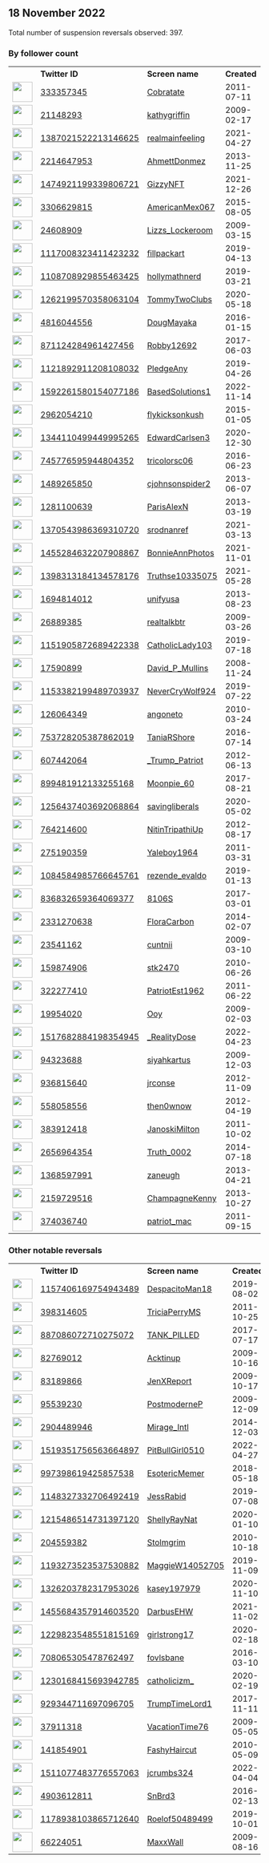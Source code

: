 
## 18 November 2022
Total number of suspension reversals observed: 397.

### By follower count
<table><tr><th></th><th align="left">Twitter ID</th><th align="left">Screen name</th>
<th align="left">Created</th><th align="left">Status</th><th align="left">Suspended</th><th align="left">Followers</th>
<tr><td><a href="https://pbs.twimg.com/profile_images/1593669202702999554/aQ7YTs2C_normal.jpg"><img src="https://pbs.twimg.com/profile_images/1593669202702999554/aQ7YTs2C_normal.jpg" width="40px" height="40px" align="center"/></a></td><td><a href="https://twitter.com/intent/user?user_id=333357345">333357345</a></td><td><a href="https://twitter.com/Cobratate">Cobratate</a></td><td>2011-07-11</td><td align="center"></td><td></td><td>3318755</td></tr>
<tr><td><a href="https://abs.twimg.com/sticky/default_profile_images/default_profile_normal.png"><img src="https://abs.twimg.com/sticky/default_profile_images/default_profile_normal.png" width="40px" height="40px" align="center"/></a></td><td><a href="https://twitter.com/intent/user?user_id=21148293">21148293</a></td><td><a href="https://twitter.com/kathygriffin">kathygriffin</a></td><td>2009-02-17</td><td align="center">🔒</td><td>2022-11-06</td><td>2061282</td></tr>
<tr><td><a href="https://pbs.twimg.com/profile_images/1605984969729376256/Rrv-8PKh_normal.jpg"><img src="https://pbs.twimg.com/profile_images/1605984969729376256/Rrv-8PKh_normal.jpg" width="40px" height="40px" align="center"/></a></td><td><a href="https://twitter.com/intent/user?user_id=1387021522213146625">1387021522213146625</a></td><td><a href="https://twitter.com/realmainfeeling">realmainfeeling</a></td><td>2021-04-27</td><td align="center"></td><td>2022-11-14</td><td>148671</td></tr>
<tr><td><a href="https://pbs.twimg.com/profile_images/1504167119587622916/jaQhbOOD_normal.jpg"><img src="https://pbs.twimg.com/profile_images/1504167119587622916/jaQhbOOD_normal.jpg" width="40px" height="40px" align="center"/></a></td><td><a href="https://twitter.com/intent/user?user_id=2214647953">2214647953</a></td><td><a href="https://twitter.com/AhmettDonmez">AhmettDonmez</a></td><td>2013-11-25</td><td align="center"></td><td>2022-03-30</td><td>146050</td></tr>
<tr><td><a href="https://pbs.twimg.com/profile_images/1533575869066883076/EA76SRZo_normal.jpg"><img src="https://pbs.twimg.com/profile_images/1533575869066883076/EA76SRZo_normal.jpg" width="40px" height="40px" align="center"/></a></td><td><a href="https://twitter.com/intent/user?user_id=1474921199339806721">1474921199339806721</a></td><td><a href="https://twitter.com/GizzyNFT">GizzyNFT</a></td><td>2021-12-26</td><td align="center"></td><td>2022-06-06</td><td>102654</td></tr>
<tr><td><a href="https://pbs.twimg.com/profile_images/974451029507899392/-jEgXNMw_normal.jpg"><img src="https://pbs.twimg.com/profile_images/974451029507899392/-jEgXNMw_normal.jpg" width="40px" height="40px" align="center"/></a></td><td><a href="https://twitter.com/intent/user?user_id=3306629815">3306629815</a></td><td><a href="https://twitter.com/AmericanMex067">AmericanMex067</a></td><td>2015-08-05</td><td align="center"></td><td></td><td>41948</td></tr>
<tr><td><a href="https://pbs.twimg.com/profile_images/1598904960338595840/i4zEmJYG_normal.jpg"><img src="https://pbs.twimg.com/profile_images/1598904960338595840/i4zEmJYG_normal.jpg" width="40px" height="40px" align="center"/></a></td><td><a href="https://twitter.com/intent/user?user_id=24608909">24608909</a></td><td><a href="https://twitter.com/Lizzs_Lockeroom">Lizzs_Lockeroom</a></td><td>2009-03-15</td><td align="center"></td><td></td><td>33267</td></tr>
<tr><td><a href="https://pbs.twimg.com/profile_images/1592795863260495872/CAwikP2S_normal.jpg"><img src="https://pbs.twimg.com/profile_images/1592795863260495872/CAwikP2S_normal.jpg" width="40px" height="40px" align="center"/></a></td><td><a href="https://twitter.com/intent/user?user_id=1117008323411423232">1117008323411423232</a></td><td><a href="https://twitter.com/fillpackart">fillpackart</a></td><td>2019-04-13</td><td align="center"></td><td>2022-08-28</td><td>23992</td></tr>
<tr><td><a href="https://pbs.twimg.com/profile_images/1593633869680484354/GEdp-5pH_normal.jpg"><img src="https://pbs.twimg.com/profile_images/1593633869680484354/GEdp-5pH_normal.jpg" width="40px" height="40px" align="center"/></a></td><td><a href="https://twitter.com/intent/user?user_id=1108708929855463425">1108708929855463425</a></td><td><a href="https://twitter.com/hollymathnerd">hollymathnerd</a></td><td>2019-03-21</td><td align="center"></td><td>2022-10-29</td><td>15540</td></tr>
<tr><td><a href="https://pbs.twimg.com/profile_images/1529968929057169417/AUBH7e_Z_normal.jpg"><img src="https://pbs.twimg.com/profile_images/1529968929057169417/AUBH7e_Z_normal.jpg" width="40px" height="40px" align="center"/></a></td><td><a href="https://twitter.com/intent/user?user_id=1262199570358063104">1262199570358063104</a></td><td><a href="https://twitter.com/TommyTwoClubs">TommyTwoClubs</a></td><td>2020-05-18</td><td align="center"></td><td>2022-11-12</td><td>15235</td></tr>
<tr><td><a href="https://pbs.twimg.com/profile_images/1595343641987407874/6TZaY_G6_normal.jpg"><img src="https://pbs.twimg.com/profile_images/1595343641987407874/6TZaY_G6_normal.jpg" width="40px" height="40px" align="center"/></a></td><td><a href="https://twitter.com/intent/user?user_id=4816044556">4816044556</a></td><td><a href="https://twitter.com/DougMayaka">DougMayaka</a></td><td>2016-01-15</td><td align="center"></td><td></td><td>14212</td></tr>
<tr><td><a href="https://pbs.twimg.com/profile_images/880063666942611456/uSzxct5n_normal.jpg"><img src="https://pbs.twimg.com/profile_images/880063666942611456/uSzxct5n_normal.jpg" width="40px" height="40px" align="center"/></a></td><td><a href="https://twitter.com/intent/user?user_id=871124284961427456">871124284961427456</a></td><td><a href="https://twitter.com/Robby12692">Robby12692</a></td><td>2017-06-03</td><td align="center"></td><td>2022-10-29</td><td>9921</td></tr>
<tr><td><a href="https://pbs.twimg.com/profile_images/1121893925705388032/0l5UdrdW_normal.jpg"><img src="https://pbs.twimg.com/profile_images/1121893925705388032/0l5UdrdW_normal.jpg" width="40px" height="40px" align="center"/></a></td><td><a href="https://twitter.com/intent/user?user_id=1121892911208108032">1121892911208108032</a></td><td><a href="https://twitter.com/PledgeAny">PledgeAny</a></td><td>2019-04-26</td><td align="center"></td><td>2022-11-09</td><td>9144</td></tr>
<tr><td><a href="https://pbs.twimg.com/profile_images/1601700095820546050/QoOhpym2_normal.jpg"><img src="https://pbs.twimg.com/profile_images/1601700095820546050/QoOhpym2_normal.jpg" width="40px" height="40px" align="center"/></a></td><td><a href="https://twitter.com/intent/user?user_id=1592261580154077186">1592261580154077186</a></td><td><a href="https://twitter.com/BasedSolutions1">BasedSolutions1</a></td><td>2022-11-14</td><td align="center"></td><td>2022-11-18</td><td>8729</td></tr>
<tr><td><a href="https://pbs.twimg.com/profile_images/552172052531412992/Mbg2zceP_normal.jpeg"><img src="https://pbs.twimg.com/profile_images/552172052531412992/Mbg2zceP_normal.jpeg" width="40px" height="40px" align="center"/></a></td><td><a href="https://twitter.com/intent/user?user_id=2962054210">2962054210</a></td><td><a href="https://twitter.com/flykicksonkush">flykicksonkush</a></td><td>2015-01-05</td><td align="center"></td><td>2022-09-18</td><td>8336</td></tr>
<tr><td><a href="https://pbs.twimg.com/profile_images/1602039542315458561/4VTXtRxd_normal.jpg"><img src="https://pbs.twimg.com/profile_images/1602039542315458561/4VTXtRxd_normal.jpg" width="40px" height="40px" align="center"/></a></td><td><a href="https://twitter.com/intent/user?user_id=1344110499449995265">1344110499449995265</a></td><td><a href="https://twitter.com/EdwardCarlsen3">EdwardCarlsen3</a></td><td>2020-12-30</td><td align="center"></td><td>2022-10-29</td><td>7340</td></tr>
<tr><td><a href="https://pbs.twimg.com/profile_images/1295584422339719168/t1Su_g53_normal.jpg"><img src="https://pbs.twimg.com/profile_images/1295584422339719168/t1Su_g53_normal.jpg" width="40px" height="40px" align="center"/></a></td><td><a href="https://twitter.com/intent/user?user_id=745776595944804352">745776595944804352</a></td><td><a href="https://twitter.com/tricolorsc06">tricolorsc06</a></td><td>2016-06-23</td><td align="center"></td><td>2022-05-14</td><td>7323</td></tr>
<tr><td><a href="https://pbs.twimg.com/profile_images/1280859087903903746/56N2nJTt_normal.jpg"><img src="https://pbs.twimg.com/profile_images/1280859087903903746/56N2nJTt_normal.jpg" width="40px" height="40px" align="center"/></a></td><td><a href="https://twitter.com/intent/user?user_id=1489265850">1489265850</a></td><td><a href="https://twitter.com/cjohnsonspider2">cjohnsonspider2</a></td><td>2013-06-07</td><td align="center"></td><td></td><td>7121</td></tr>
<tr><td><a href="https://pbs.twimg.com/profile_images/1535193523389181954/sU9n0XO9_normal.jpg"><img src="https://pbs.twimg.com/profile_images/1535193523389181954/sU9n0XO9_normal.jpg" width="40px" height="40px" align="center"/></a></td><td><a href="https://twitter.com/intent/user?user_id=1281100639">1281100639</a></td><td><a href="https://twitter.com/ParisAlexN">ParisAlexN</a></td><td>2013-03-19</td><td align="center">🚫</td><td>2022-11-13</td><td>6454</td></tr>
<tr><td><a href="https://pbs.twimg.com/profile_images/1590386773603090432/nHrMrsmx_normal.jpg"><img src="https://pbs.twimg.com/profile_images/1590386773603090432/nHrMrsmx_normal.jpg" width="40px" height="40px" align="center"/></a></td><td><a href="https://twitter.com/intent/user?user_id=1370543986369310720">1370543986369310720</a></td><td><a href="https://twitter.com/srodnanref">srodnanref</a></td><td>2021-03-13</td><td align="center">🔒</td><td>2022-10-09</td><td>4933</td></tr>
<tr><td><a href="https://pbs.twimg.com/profile_images/1552790160584097792/H-3lCmry_normal.jpg"><img src="https://pbs.twimg.com/profile_images/1552790160584097792/H-3lCmry_normal.jpg" width="40px" height="40px" align="center"/></a></td><td><a href="https://twitter.com/intent/user?user_id=1455284632207908867">1455284632207908867</a></td><td><a href="https://twitter.com/BonnieAnnPhotos">BonnieAnnPhotos</a></td><td>2021-11-01</td><td align="center"></td><td>2022-11-01</td><td>4714</td></tr>
<tr><td><a href="https://pbs.twimg.com/profile_images/1467861282967674890/U0TjSPu3_normal.jpg"><img src="https://pbs.twimg.com/profile_images/1467861282967674890/U0TjSPu3_normal.jpg" width="40px" height="40px" align="center"/></a></td><td><a href="https://twitter.com/intent/user?user_id=1398313184134578176">1398313184134578176</a></td><td><a href="https://twitter.com/Truthse10335075">Truthse10335075</a></td><td>2021-05-28</td><td align="center"></td><td>2022-11-14</td><td>4446</td></tr>
<tr><td><a href="https://pbs.twimg.com/profile_images/840569302843453440/-AS-MSRa_normal.jpg"><img src="https://pbs.twimg.com/profile_images/840569302843453440/-AS-MSRa_normal.jpg" width="40px" height="40px" align="center"/></a></td><td><a href="https://twitter.com/intent/user?user_id=1694814012">1694814012</a></td><td><a href="https://twitter.com/unifyusa">unifyusa</a></td><td>2013-08-23</td><td align="center"></td><td>2022-10-29</td><td>4133</td></tr>
<tr><td><a href="https://pbs.twimg.com/profile_images/1598013253623357441/gERpG6J4_normal.jpg"><img src="https://pbs.twimg.com/profile_images/1598013253623357441/gERpG6J4_normal.jpg" width="40px" height="40px" align="center"/></a></td><td><a href="https://twitter.com/intent/user?user_id=26889385">26889385</a></td><td><a href="https://twitter.com/realtalkbtr">realtalkbtr</a></td><td>2009-03-26</td><td align="center"></td><td></td><td>3991</td></tr>
<tr><td><a href="https://pbs.twimg.com/profile_images/1151906634614149125/boUYbNQs_normal.jpg"><img src="https://pbs.twimg.com/profile_images/1151906634614149125/boUYbNQs_normal.jpg" width="40px" height="40px" align="center"/></a></td><td><a href="https://twitter.com/intent/user?user_id=1151905872689422338">1151905872689422338</a></td><td><a href="https://twitter.com/CatholicLady103">CatholicLady103</a></td><td>2019-07-18</td><td align="center"></td><td>2022-05-16</td><td>3856</td></tr>
<tr><td><a href="https://pbs.twimg.com/profile_images/1349110560403685376/MYcodWwC_normal.jpg"><img src="https://pbs.twimg.com/profile_images/1349110560403685376/MYcodWwC_normal.jpg" width="40px" height="40px" align="center"/></a></td><td><a href="https://twitter.com/intent/user?user_id=17590899">17590899</a></td><td><a href="https://twitter.com/David_P_Mullins">David_P_Mullins</a></td><td>2008-11-24</td><td align="center"></td><td>2022-10-29</td><td>3707</td></tr>
<tr><td><a href="https://pbs.twimg.com/profile_images/1329129864222404619/iGou10tw_normal.jpg"><img src="https://pbs.twimg.com/profile_images/1329129864222404619/iGou10tw_normal.jpg" width="40px" height="40px" align="center"/></a></td><td><a href="https://twitter.com/intent/user?user_id=1153382199489703937">1153382199489703937</a></td><td><a href="https://twitter.com/NeverCryWolf924">NeverCryWolf924</a></td><td>2019-07-22</td><td align="center"></td><td>2022-10-29</td><td>3559</td></tr>
<tr><td><a href="https://pbs.twimg.com/profile_images/1519820792120418307/pmr1ZiZn_normal.jpg"><img src="https://pbs.twimg.com/profile_images/1519820792120418307/pmr1ZiZn_normal.jpg" width="40px" height="40px" align="center"/></a></td><td><a href="https://twitter.com/intent/user?user_id=126064349">126064349</a></td><td><a href="https://twitter.com/angoneto">angoneto</a></td><td>2010-03-24</td><td align="center"></td><td>2022-09-10</td><td>3457</td></tr>
<tr><td><a href="https://pbs.twimg.com/profile_images/849408609175908353/aVyqenA1_normal.jpg"><img src="https://pbs.twimg.com/profile_images/849408609175908353/aVyqenA1_normal.jpg" width="40px" height="40px" align="center"/></a></td><td><a href="https://twitter.com/intent/user?user_id=753728205387862019">753728205387862019</a></td><td><a href="https://twitter.com/TaniaRShore">TaniaRShore</a></td><td>2016-07-14</td><td align="center"></td><td></td><td>3443</td></tr>
<tr><td><a href="https://pbs.twimg.com/profile_images/1355974972548796419/nhAHica2_normal.jpg"><img src="https://pbs.twimg.com/profile_images/1355974972548796419/nhAHica2_normal.jpg" width="40px" height="40px" align="center"/></a></td><td><a href="https://twitter.com/intent/user?user_id=607442064">607442064</a></td><td><a href="https://twitter.com/_Trump_Patriot">_Trump_Patriot</a></td><td>2012-06-13</td><td align="center"></td><td>2022-10-29</td><td>3159</td></tr>
<tr><td><a href="https://pbs.twimg.com/profile_images/1542835888526434304/i4LyfdCW_normal.jpg"><img src="https://pbs.twimg.com/profile_images/1542835888526434304/i4LyfdCW_normal.jpg" width="40px" height="40px" align="center"/></a></td><td><a href="https://twitter.com/intent/user?user_id=899481912133255168">899481912133255168</a></td><td><a href="https://twitter.com/Moonpie_60">Moonpie_60</a></td><td>2017-08-21</td><td align="center"></td><td>2022-10-29</td><td>3137</td></tr>
<tr><td><a href="https://pbs.twimg.com/profile_images/1256437577818632193/Nn8wpZy5_normal.jpg"><img src="https://pbs.twimg.com/profile_images/1256437577818632193/Nn8wpZy5_normal.jpg" width="40px" height="40px" align="center"/></a></td><td><a href="https://twitter.com/intent/user?user_id=1256437403692068864">1256437403692068864</a></td><td><a href="https://twitter.com/savingliberals">savingliberals</a></td><td>2020-05-02</td><td align="center"></td><td>2022-10-29</td><td>3117</td></tr>
<tr><td><a href="https://pbs.twimg.com/profile_images/1598679761672605697/ahgsEHvs_normal.jpg"><img src="https://pbs.twimg.com/profile_images/1598679761672605697/ahgsEHvs_normal.jpg" width="40px" height="40px" align="center"/></a></td><td><a href="https://twitter.com/intent/user?user_id=764214600">764214600</a></td><td><a href="https://twitter.com/NitinTripathiUp">NitinTripathiUp</a></td><td>2012-08-17</td><td align="center"></td><td>2022-06-19</td><td>2889</td></tr>
<tr><td><a href="https://pbs.twimg.com/profile_images/1055764014079373312/r1aSNPn1_normal.jpg"><img src="https://pbs.twimg.com/profile_images/1055764014079373312/r1aSNPn1_normal.jpg" width="40px" height="40px" align="center"/></a></td><td><a href="https://twitter.com/intent/user?user_id=275190359">275190359</a></td><td><a href="https://twitter.com/Yaleboy1964">Yaleboy1964</a></td><td>2011-03-31</td><td align="center"></td><td>2022-05-11</td><td>2794</td></tr>
<tr><td><a href="https://pbs.twimg.com/profile_images/1240244589811896320/9Qrbe8O4_normal.jpg"><img src="https://pbs.twimg.com/profile_images/1240244589811896320/9Qrbe8O4_normal.jpg" width="40px" height="40px" align="center"/></a></td><td><a href="https://twitter.com/intent/user?user_id=1084584985766645761">1084584985766645761</a></td><td><a href="https://twitter.com/rezende_evaldo">rezende_evaldo</a></td><td>2019-01-13</td><td align="center"></td><td>2022-02-20</td><td>2752</td></tr>
<tr><td><a href="https://pbs.twimg.com/profile_images/1587320386299269120/a9CU1MGc_normal.jpg"><img src="https://pbs.twimg.com/profile_images/1587320386299269120/a9CU1MGc_normal.jpg" width="40px" height="40px" align="center"/></a></td><td><a href="https://twitter.com/intent/user?user_id=836832659364069377">836832659364069377</a></td><td><a href="https://twitter.com/8106S">8106S</a></td><td>2017-03-01</td><td align="center"></td><td></td><td>2741</td></tr>
<tr><td><a href="https://pbs.twimg.com/profile_images/1195880683287171072/tbi18IQh_normal.jpg"><img src="https://pbs.twimg.com/profile_images/1195880683287171072/tbi18IQh_normal.jpg" width="40px" height="40px" align="center"/></a></td><td><a href="https://twitter.com/intent/user?user_id=2331270638">2331270638</a></td><td><a href="https://twitter.com/FloraCarbon">FloraCarbon</a></td><td>2014-02-07</td><td align="center"></td><td>2022-10-29</td><td>2723</td></tr>
<tr><td><a href="https://pbs.twimg.com/profile_images/1206805612702494720/J5NewV7p_normal.jpg"><img src="https://pbs.twimg.com/profile_images/1206805612702494720/J5NewV7p_normal.jpg" width="40px" height="40px" align="center"/></a></td><td><a href="https://twitter.com/intent/user?user_id=23541162">23541162</a></td><td><a href="https://twitter.com/cuntnii">cuntnii</a></td><td>2009-03-10</td><td align="center"></td><td></td><td>2706</td></tr>
<tr><td><a href="https://pbs.twimg.com/profile_images/1126295898600951809/rhAw9tYk_normal.png"><img src="https://pbs.twimg.com/profile_images/1126295898600951809/rhAw9tYk_normal.png" width="40px" height="40px" align="center"/></a></td><td><a href="https://twitter.com/intent/user?user_id=159874906">159874906</a></td><td><a href="https://twitter.com/stk2470">stk2470</a></td><td>2010-06-26</td><td align="center"></td><td></td><td>2390</td></tr>
<tr><td><a href="https://pbs.twimg.com/profile_images/1469346923479973906/tDe7eyuO_normal.jpg"><img src="https://pbs.twimg.com/profile_images/1469346923479973906/tDe7eyuO_normal.jpg" width="40px" height="40px" align="center"/></a></td><td><a href="https://twitter.com/intent/user?user_id=322277410">322277410</a></td><td><a href="https://twitter.com/PatriotEst1962">PatriotEst1962</a></td><td>2011-06-22</td><td align="center"></td><td>2022-10-26</td><td>2359</td></tr>
<tr><td><a href="https://pbs.twimg.com/profile_images/1600773501404823553/U3ZK5aOf_normal.jpg"><img src="https://pbs.twimg.com/profile_images/1600773501404823553/U3ZK5aOf_normal.jpg" width="40px" height="40px" align="center"/></a></td><td><a href="https://twitter.com/intent/user?user_id=19954020">19954020</a></td><td><a href="https://twitter.com/Ooy">Ooy</a></td><td>2009-02-03</td><td align="center"></td><td></td><td>2245</td></tr>
<tr><td><a href="https://pbs.twimg.com/profile_images/1517694599686369280/sl5_ghPn_normal.jpg"><img src="https://pbs.twimg.com/profile_images/1517694599686369280/sl5_ghPn_normal.jpg" width="40px" height="40px" align="center"/></a></td><td><a href="https://twitter.com/intent/user?user_id=1517682884198354945">1517682884198354945</a></td><td><a href="https://twitter.com/_RealityDose">_RealityDose</a></td><td>2022-04-23</td><td align="center"></td><td>2022-10-28</td><td>2237</td></tr>
<tr><td><a href="https://pbs.twimg.com/profile_images/1605519404640325634/CjTgSJdF_normal.jpg"><img src="https://pbs.twimg.com/profile_images/1605519404640325634/CjTgSJdF_normal.jpg" width="40px" height="40px" align="center"/></a></td><td><a href="https://twitter.com/intent/user?user_id=94323688">94323688</a></td><td><a href="https://twitter.com/siyahkartus">siyahkartus</a></td><td>2009-12-03</td><td align="center"></td><td></td><td>2228</td></tr>
<tr><td><a href="https://pbs.twimg.com/profile_images/412816179871625216/B4JDMmnd_normal.jpeg"><img src="https://pbs.twimg.com/profile_images/412816179871625216/B4JDMmnd_normal.jpeg" width="40px" height="40px" align="center"/></a></td><td><a href="https://twitter.com/intent/user?user_id=936815640">936815640</a></td><td><a href="https://twitter.com/jrconse">jrconse</a></td><td>2012-11-09</td><td align="center">🚫</td><td></td><td>2192</td></tr>
<tr><td><a href="https://pbs.twimg.com/profile_images/1604736425353781250/sKC1TrX7_normal.jpg"><img src="https://pbs.twimg.com/profile_images/1604736425353781250/sKC1TrX7_normal.jpg" width="40px" height="40px" align="center"/></a></td><td><a href="https://twitter.com/intent/user?user_id=558058556">558058556</a></td><td><a href="https://twitter.com/then0wnow">then0wnow</a></td><td>2012-04-19</td><td align="center"></td><td></td><td>2167</td></tr>
<tr><td><a href="https://pbs.twimg.com/profile_images/1247371759646658562/tVwo2dhj_normal.jpg"><img src="https://pbs.twimg.com/profile_images/1247371759646658562/tVwo2dhj_normal.jpg" width="40px" height="40px" align="center"/></a></td><td><a href="https://twitter.com/intent/user?user_id=383912418">383912418</a></td><td><a href="https://twitter.com/JanoskiMilton">JanoskiMilton</a></td><td>2011-10-02</td><td align="center"></td><td></td><td>2135</td></tr>
<tr><td><a href="https://pbs.twimg.com/profile_images/824696583652540416/hmTUxmUo_normal.jpg"><img src="https://pbs.twimg.com/profile_images/824696583652540416/hmTUxmUo_normal.jpg" width="40px" height="40px" align="center"/></a></td><td><a href="https://twitter.com/intent/user?user_id=2656964354">2656964354</a></td><td><a href="https://twitter.com/Truth_0002">Truth_0002</a></td><td>2014-07-18</td><td align="center"></td><td></td><td>2116</td></tr>
<tr><td><a href="https://pbs.twimg.com/profile_images/1553948301187112960/iC_XlWM__normal.jpg"><img src="https://pbs.twimg.com/profile_images/1553948301187112960/iC_XlWM__normal.jpg" width="40px" height="40px" align="center"/></a></td><td><a href="https://twitter.com/intent/user?user_id=1368597991">1368597991</a></td><td><a href="https://twitter.com/zaneugh">zaneugh</a></td><td>2013-04-21</td><td align="center"></td><td></td><td>2111</td></tr>
<tr><td><a href="https://pbs.twimg.com/profile_images/1604425717919252481/e_4Dcf2t_normal.jpg"><img src="https://pbs.twimg.com/profile_images/1604425717919252481/e_4Dcf2t_normal.jpg" width="40px" height="40px" align="center"/></a></td><td><a href="https://twitter.com/intent/user?user_id=2159729516">2159729516</a></td><td><a href="https://twitter.com/ChampagneKenny">ChampagneKenny</a></td><td>2013-10-27</td><td align="center"></td><td></td><td>2015</td></tr>
<tr><td><a href="https://pbs.twimg.com/profile_images/1344407930444140544/ztzhoVY7_normal.jpg"><img src="https://pbs.twimg.com/profile_images/1344407930444140544/ztzhoVY7_normal.jpg" width="40px" height="40px" align="center"/></a></td><td><a href="https://twitter.com/intent/user?user_id=374036740">374036740</a></td><td><a href="https://twitter.com/patriot_mac">patriot_mac</a></td><td>2011-09-15</td><td align="center"></td><td></td><td>2001</td></tr>
</table>

### Other notable reversals
<table><tr><th></th><th align="left">Twitter ID</th><th align="left">Screen name</th>
<th align="left">Created</th><th align="left">Status</th><th align="left">Suspended</th><th align="left">Followers</th>
<tr><td><a href="https://pbs.twimg.com/profile_images/1602891951518498817/D5wNltI3_normal.jpg"><img src="https://pbs.twimg.com/profile_images/1602891951518498817/D5wNltI3_normal.jpg" width="40px" height="40px" align="center"/></a></td><td><a href="https://twitter.com/intent/user?user_id=1157406169754943489">1157406169754943489</a></td><td><a href="https://twitter.com/DespacitoMan18">DespacitoMan18</a></td><td>2019-08-02</td><td align="center">👋</td><td>2022-08-30</td><td>110</td></tr>
<tr><td><a href="https://pbs.twimg.com/profile_images/1022924318844567553/zSZfJ2c4_normal.jpg"><img src="https://pbs.twimg.com/profile_images/1022924318844567553/zSZfJ2c4_normal.jpg" width="40px" height="40px" align="center"/></a></td><td><a href="https://twitter.com/intent/user?user_id=398314605">398314605</a></td><td><a href="https://twitter.com/TriciaPerryMS">TriciaPerryMS</a></td><td>2011-10-25</td><td align="center"></td><td>2022-10-29</td><td>839</td></tr>
<tr><td><a href="https://pbs.twimg.com/profile_images/1495871340984909826/PiFg7Udo_normal.jpg"><img src="https://pbs.twimg.com/profile_images/1495871340984909826/PiFg7Udo_normal.jpg" width="40px" height="40px" align="center"/></a></td><td><a href="https://twitter.com/intent/user?user_id=887086072710275072">887086072710275072</a></td><td><a href="https://twitter.com/TANK_PILLED">TANK_PILLED</a></td><td>2017-07-17</td><td align="center"></td><td>2022-08-16</td><td>201</td></tr>
<tr><td><a href="https://pbs.twimg.com/profile_images/3438474208/dca914308a6ec08a0d6a8a6883763b43_normal.jpeg"><img src="https://pbs.twimg.com/profile_images/3438474208/dca914308a6ec08a0d6a8a6883763b43_normal.jpeg" width="40px" height="40px" align="center"/></a></td><td><a href="https://twitter.com/intent/user?user_id=82769012">82769012</a></td><td><a href="https://twitter.com/Acktinup">Acktinup</a></td><td>2009-10-16</td><td align="center"></td><td>2022-10-29</td><td>634</td></tr>
<tr><td><a href="https://pbs.twimg.com/profile_images/1597674389406982151/O9Db_TYI_normal.jpg"><img src="https://pbs.twimg.com/profile_images/1597674389406982151/O9Db_TYI_normal.jpg" width="40px" height="40px" align="center"/></a></td><td><a href="https://twitter.com/intent/user?user_id=83189866">83189866</a></td><td><a href="https://twitter.com/JenXReport">JenXReport</a></td><td>2009-10-17</td><td align="center"></td><td></td><td>1602</td></tr>
<tr><td><a href="https://pbs.twimg.com/profile_images/1171480404966006785/cgRyIHGE_normal.jpg"><img src="https://pbs.twimg.com/profile_images/1171480404966006785/cgRyIHGE_normal.jpg" width="40px" height="40px" align="center"/></a></td><td><a href="https://twitter.com/intent/user?user_id=95539230">95539230</a></td><td><a href="https://twitter.com/PostmoderneP">PostmoderneP</a></td><td>2009-12-09</td><td align="center"></td><td>2022-11-14</td><td>327</td></tr>
<tr><td><a href="https://pbs.twimg.com/profile_images/540290989873963008/7O65GfrT_normal.jpeg"><img src="https://pbs.twimg.com/profile_images/540290989873963008/7O65GfrT_normal.jpeg" width="40px" height="40px" align="center"/></a></td><td><a href="https://twitter.com/intent/user?user_id=2904489946">2904489946</a></td><td><a href="https://twitter.com/Mirage_Intl">Mirage_Intl</a></td><td>2014-12-03</td><td align="center">🔒</td><td>2022-11-02</td><td>1324</td></tr>
<tr><td><a href="https://pbs.twimg.com/profile_images/1519364290108657666/BfClzRNG_normal.jpg"><img src="https://pbs.twimg.com/profile_images/1519364290108657666/BfClzRNG_normal.jpg" width="40px" height="40px" align="center"/></a></td><td><a href="https://twitter.com/intent/user?user_id=1519351756563664897">1519351756563664897</a></td><td><a href="https://twitter.com/PitBullGirl0510">PitBullGirl0510</a></td><td>2022-04-27</td><td align="center"></td><td>2022-11-13</td><td>627</td></tr>
<tr><td><a href="https://pbs.twimg.com/profile_images/1290740808157667331/JmTqzndT_normal.jpg"><img src="https://pbs.twimg.com/profile_images/1290740808157667331/JmTqzndT_normal.jpg" width="40px" height="40px" align="center"/></a></td><td><a href="https://twitter.com/intent/user?user_id=997398619425857538">997398619425857538</a></td><td><a href="https://twitter.com/EsotericMemer">EsotericMemer</a></td><td>2018-05-18</td><td align="center"></td><td>2022-11-14</td><td>279</td></tr>
<tr><td><a href="https://pbs.twimg.com/profile_images/1257220860102017026/B5v2AzE5_normal.jpg"><img src="https://pbs.twimg.com/profile_images/1257220860102017026/B5v2AzE5_normal.jpg" width="40px" height="40px" align="center"/></a></td><td><a href="https://twitter.com/intent/user?user_id=1148327332706492419">1148327332706492419</a></td><td><a href="https://twitter.com/JessRabid">JessRabid</a></td><td>2019-07-08</td><td align="center"></td><td>2022-10-29</td><td>620</td></tr>
<tr><td><a href="https://pbs.twimg.com/profile_images/1215487404905259008/N2Gkf8Y5_normal.jpg"><img src="https://pbs.twimg.com/profile_images/1215487404905259008/N2Gkf8Y5_normal.jpg" width="40px" height="40px" align="center"/></a></td><td><a href="https://twitter.com/intent/user?user_id=1215486514731397120">1215486514731397120</a></td><td><a href="https://twitter.com/ShellyRayNat">ShellyRayNat</a></td><td>2020-01-10</td><td align="center"></td><td>2022-10-29</td><td>357</td></tr>
<tr><td><a href="https://pbs.twimg.com/profile_images/1270444170168188928/aqsVP1Wl_normal.jpg"><img src="https://pbs.twimg.com/profile_images/1270444170168188928/aqsVP1Wl_normal.jpg" width="40px" height="40px" align="center"/></a></td><td><a href="https://twitter.com/intent/user?user_id=204559382">204559382</a></td><td><a href="https://twitter.com/Stolmgrim">Stolmgrim</a></td><td>2010-10-18</td><td align="center"></td><td>2022-11-14</td><td>16</td></tr>
<tr><td><a href="https://pbs.twimg.com/profile_images/1248158415093821440/8m9KDCo3_normal.jpg"><img src="https://pbs.twimg.com/profile_images/1248158415093821440/8m9KDCo3_normal.jpg" width="40px" height="40px" align="center"/></a></td><td><a href="https://twitter.com/intent/user?user_id=1193273523537530882">1193273523537530882</a></td><td><a href="https://twitter.com/MaggieW14052705">MaggieW14052705</a></td><td>2019-11-09</td><td align="center"></td><td>2022-10-29</td><td>1067</td></tr>
<tr><td><a href="https://pbs.twimg.com/profile_images/1405631896374157323/l-f4mYH0_normal.jpg"><img src="https://pbs.twimg.com/profile_images/1405631896374157323/l-f4mYH0_normal.jpg" width="40px" height="40px" align="center"/></a></td><td><a href="https://twitter.com/intent/user?user_id=1326203782317953026">1326203782317953026</a></td><td><a href="https://twitter.com/kasey197979">kasey197979</a></td><td>2020-11-10</td><td align="center"></td><td>2022-10-29</td><td>829</td></tr>
<tr><td><a href="https://pbs.twimg.com/profile_images/1514118943040016386/E1f5WUuL_normal.jpg"><img src="https://pbs.twimg.com/profile_images/1514118943040016386/E1f5WUuL_normal.jpg" width="40px" height="40px" align="center"/></a></td><td><a href="https://twitter.com/intent/user?user_id=1455684357914603520">1455684357914603520</a></td><td><a href="https://twitter.com/DarbusEHW">DarbusEHW</a></td><td>2021-11-02</td><td align="center"></td><td>2022-08-24</td><td>28</td></tr>
<tr><td><a href="https://abs.twimg.com/sticky/default_profile_images/default_profile_normal.png"><img src="https://abs.twimg.com/sticky/default_profile_images/default_profile_normal.png" width="40px" height="40px" align="center"/></a></td><td><a href="https://twitter.com/intent/user?user_id=1229823548551815169">1229823548551815169</a></td><td><a href="https://twitter.com/girlstrong17">girlstrong17</a></td><td>2020-02-18</td><td align="center"></td><td>2022-11-16</td><td>107</td></tr>
<tr><td><a href="https://pbs.twimg.com/profile_images/708070856002506754/xcgEVOUQ_normal.jpg"><img src="https://pbs.twimg.com/profile_images/708070856002506754/xcgEVOUQ_normal.jpg" width="40px" height="40px" align="center"/></a></td><td><a href="https://twitter.com/intent/user?user_id=708065305478762497">708065305478762497</a></td><td><a href="https://twitter.com/fovlsbane">fovlsbane</a></td><td>2016-03-10</td><td align="center"></td><td></td><td>135</td></tr>
<tr><td><a href="https://pbs.twimg.com/profile_images/1602737547398025217/_n5v6SSn_normal.jpg"><img src="https://pbs.twimg.com/profile_images/1602737547398025217/_n5v6SSn_normal.jpg" width="40px" height="40px" align="center"/></a></td><td><a href="https://twitter.com/intent/user?user_id=1230168415693942785">1230168415693942785</a></td><td><a href="https://twitter.com/catholicizm_">catholicizm_</a></td><td>2020-02-19</td><td align="center"></td><td>2022-07-07</td><td>1965</td></tr>
<tr><td><a href="https://pbs.twimg.com/profile_images/1326168792519610370/5-Tmu3RY_normal.jpg"><img src="https://pbs.twimg.com/profile_images/1326168792519610370/5-Tmu3RY_normal.jpg" width="40px" height="40px" align="center"/></a></td><td><a href="https://twitter.com/intent/user?user_id=929344711697096705">929344711697096705</a></td><td><a href="https://twitter.com/TrumpTimeLord1">TrumpTimeLord1</a></td><td>2017-11-11</td><td align="center">🚫</td><td></td><td>23</td></tr>
<tr><td><a href="https://pbs.twimg.com/profile_images/1514944002050695176/994MZO8B_normal.jpg"><img src="https://pbs.twimg.com/profile_images/1514944002050695176/994MZO8B_normal.jpg" width="40px" height="40px" align="center"/></a></td><td><a href="https://twitter.com/intent/user?user_id=37911318">37911318</a></td><td><a href="https://twitter.com/VacationTime76">VacationTime76</a></td><td>2009-05-05</td><td align="center"></td><td>2022-10-29</td><td>418</td></tr>
<tr><td><a href="https://pbs.twimg.com/profile_images/1311931188995526656/jJlF2sfr_normal.jpg"><img src="https://pbs.twimg.com/profile_images/1311931188995526656/jJlF2sfr_normal.jpg" width="40px" height="40px" align="center"/></a></td><td><a href="https://twitter.com/intent/user?user_id=141854901">141854901</a></td><td><a href="https://twitter.com/FashyHaircut">FashyHaircut</a></td><td>2010-05-09</td><td align="center"></td><td>2022-11-14</td><td>218</td></tr>
<tr><td><a href="https://pbs.twimg.com/profile_images/1511077646859390987/Ql-nsFe4_normal.jpg"><img src="https://pbs.twimg.com/profile_images/1511077646859390987/Ql-nsFe4_normal.jpg" width="40px" height="40px" align="center"/></a></td><td><a href="https://twitter.com/intent/user?user_id=1511077483776557063">1511077483776557063</a></td><td><a href="https://twitter.com/jcrumbs324">jcrumbs324</a></td><td>2022-04-04</td><td align="center">🚫</td><td>2022-10-29</td><td>62</td></tr>
<tr><td><a href="https://pbs.twimg.com/profile_images/876310485364346881/MdvG_6pr_normal.jpg"><img src="https://pbs.twimg.com/profile_images/876310485364346881/MdvG_6pr_normal.jpg" width="40px" height="40px" align="center"/></a></td><td><a href="https://twitter.com/intent/user?user_id=4903612811">4903612811</a></td><td><a href="https://twitter.com/SnBrd3">SnBrd3</a></td><td>2016-02-13</td><td align="center">🚫</td><td></td><td>655</td></tr>
<tr><td><a href="https://pbs.twimg.com/profile_images/1215257119798308865/7REZEl-U_normal.jpg"><img src="https://pbs.twimg.com/profile_images/1215257119798308865/7REZEl-U_normal.jpg" width="40px" height="40px" align="center"/></a></td><td><a href="https://twitter.com/intent/user?user_id=1178938103865712640">1178938103865712640</a></td><td><a href="https://twitter.com/Roelof50489499">Roelof50489499</a></td><td>2019-10-01</td><td align="center"></td><td>2022-10-20</td><td>273</td></tr>
<tr><td><a href="https://pbs.twimg.com/profile_images/1521821773880303617/LZRFh6sK_normal.jpg"><img src="https://pbs.twimg.com/profile_images/1521821773880303617/LZRFh6sK_normal.jpg" width="40px" height="40px" align="center"/></a></td><td><a href="https://twitter.com/intent/user?user_id=66224051">66224051</a></td><td><a href="https://twitter.com/MaxxWall">MaxxWall</a></td><td>2009-08-16</td><td align="center"></td><td>2022-10-29</td><td>398</td></tr>
</table>
